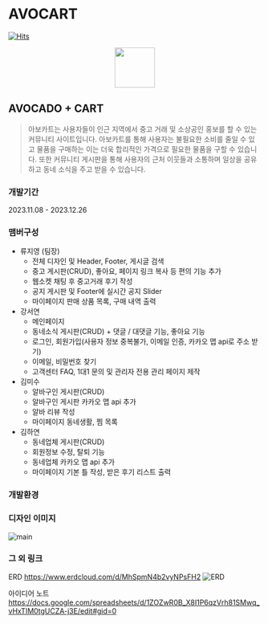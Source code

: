# AVOCART
[![Hits](https://hits.seeyoufarm.com/api/count/incr/badge.svg?url=https%3A%2F%2Fgithub.com%2FEzenTeamFive%2FAvocart&count_bg=%2379C83D&title_bg=%23555555&icon=&icon_color=%23E7E7E7&title=hits&edge_flat=false)](https://hits.seeyoufarm.com)

<p align="center"><img src="https://github.com/EzenTeamFive/Avocart/assets/126663021/c40ba3fa-c7b7-4c54-9632-ae1dd934d5a7" width="80"></p>

## AVOCADO + CART
> 아보카트는 사용자들이 인근 지역에서 중고 거래 및 소상공인 홍보를 할 수 있는 커뮤니티 사이트입니다. 아보카트를 통해 사용자는 불필요한 소비를 줄일 수 있고 물품을 구매하는 이는 더욱 합리적인 가격으로 필요한 물품을 구할 수 있습니다.
또한 커뮤니티 게시판을 통해 사용자의 근처 이웃들과 소통하며 일상을 공유하고 동네 소식을 주고 받을 수 있습니다.


### 개발기간
2023.11.08 - 2023.12.26

### 맴버구성

+ 류지영 (팀장)
  + 전체 디자인 및 Header, Footer, 게시글 검색
  + 중고 게시판(CRUD), 좋아요, 페이지 링크 복사 등 편의 기능 추가
  + 웹소켓 채팅 후 중고거래 후기 작성
  + 공지 게시판 및 Footer에 실시간 공지 Slider
  + 마이페이지 판매 상품 목록, 구매 내역 출력
+ 강서연
  + 메인페이지
  + 동네소식 게시판(CRUD) + 댓글 / 대댓글 기능, 좋아요 기능
  + 로그인, 회원가입(사용자 정보 중복불가, 이메일 인증, 카카오 맵 api로 주소 받기)
  + 이메일, 비밀번호 찾기
  + 고객센터 FAQ, 1대1 문의 및 관리자 전용 관리 페이지 제작
+ 김미수
  + 알바구인 게시판(CRUD)
  + 알바구인 게시판 카카오 맵 api 추가
  + 알바 리뷰 작성
  + 마이페이지 동네생활, 찜 목록
+ 김하연
  + 동네업체 게시판(CRUD)
  + 회원정보 수정, 탈퇴 기능
  + 동네업체 카카오 맵 api 추가
  + 마이페이지 기본 틀 작성, 받은 후기 리스트 출력
 
### 개발환경


### 디자인 이미지
![main](https://github.com/EzenTeamFive/Avocart/assets/134473033/5fb402aa-39b1-4b71-a8f7-fc31c4c681b4)


### 그 외 링크
ERD https://www.erdcloud.com/d/MhSpmN4b2vyNPsFH2
![ERD](https://github.com/EzenTeamFive/Avocart/assets/134473033/95030127-157d-44fb-be64-b8a249061dd4)

아이디어 노트 https://docs.google.com/spreadsheets/d/1ZOZwR0B_X8I1P6qzVrh81SMwq_vHxTIM0tgUCZA-j3E/edit#gid=0

